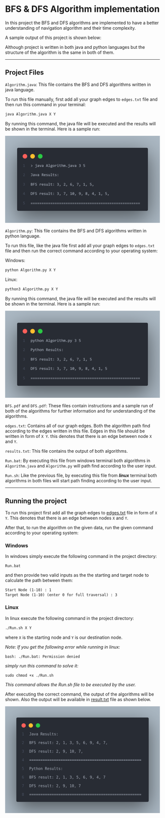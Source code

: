 # BFS & DFS Algorithm implementation

In this project the BFS and DFS algorithms are implemented to have a better understanding of navigation algorithm and their time complexity.

A sample output of this project is shown below:

Although project is written in both java and python languages but the structure of the algorithm is the same in both of them.

<hr>

## Project Files

`Algorithm.java`: This file contains the BFS and DFS algorithms written in java language.

To run this file manually, first add all your graph edges to `edges.txt` file and then run this command in your terminal:

```bash
java Algorithm.java X Y
```

By running this command, the java file will be executed and the results will be shown in the terminal. Here is a sample run:

![Java Run](./images/java-result.png)

`Algorithm.py`: This file contains the BFS and DFS algorithms written in python language.

To run this file, like the java file first add all your graph edges to `edges.txt` file and then run the correct command according to your operating system:

Windows:

```bash
python Algorithm.py X Y
```

Linux:

```bash
python3 Algorithm.py X Y
```

By running this command, the java file will be executed and the results will be shown in the terminal. Here is a sample run:

![Java Run](./images/python-result.png)

`BFS.pdf` and `DFS.pdf`: These files contain instructions and a sample run of both of the algorithms for further information and for understanding of the algorithms.

`edges.txt`: Contains all of our graph edges. Both the algorithm path find according to the edges written in this file. Edges in this file should be written in form of `X Y`. this denotes that there is an edge between node `X` and `Y`.

`results.txt`: This file contains the output of both algorithms.

`Run.bat`: By executing this file from windows terminal both algorithms in `Algorithm.java` and `Algorithm.py` will path find according to the user input.

`Run.sh`: Like the previous file, by executing this file from **_linux_** terminal both algorithms in both files will start path finding according to the user input.

<hr>

## Running the project

To run this project first add all the graph edges to [edges.txt](./edges.txt) file in form of `X Y`. This denotes that there is an edge between nodes `X` and `Y`.

After that, to run the algorithm on the given data, run the given command according to your operating system:

### Windows

In windows simply execute the following command in the project directory:

```
Run.bat
```

and then provide two valid inputs as the the starting and target node to calculate the path between them:

```
Start Node (1-10) : 1
Target Node (1-10) (enter 0 for full traversal) : 3
```

### Linux

In linux execute the following command in the project directory:

```bash
./Run.sh X Y
```

where `X` is the starting node and `Y` is our destination node.

_Note: If you get the following error while running in linux:_

```
bash: ./Run.bat: Permission denied
```

_simply run this command to solve it:_

```
sudo chmod +x ./Run.sh
```

_This command allows the Run.sh file to be executed by the user._

After executing the correct command, the output of the algorithms will be shown. Also the output will be available in [result.txt](./result.txt) file as shown below.

![sample output](./images/result.png)
